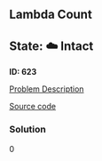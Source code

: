 ## Lambda Count

## State: :cloud: **Intact**

**ID: 623**

[Problem Description](https://projecteuler.net/problem=623)

[Source code](main.cpp)

### Solution
0